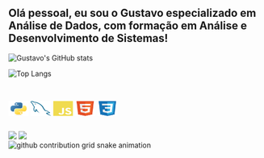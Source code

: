 ## Olá pessoal, eu sou o Gustavo especializado em Análise de Dados, com formação em Análise e Desenvolvimento de Sistemas!

![Gustavo's GitHub stats](https://github-readme-stats.vercel.app/api?username=guroch4\&show_icons=true\&theme=great-gatsby)

![Top Langs](https://github-readme-stats.vercel.app/api/top-langs/?username=guroch4&hide_progress=false\&theme=great-gatsby&layout=compact)

  ##

<div style="display: inline_block"><br>
  <img align="center" alt="Python" height="30" width="40" src="https://raw.githubusercontent.com/devicons/devicon/master/icons/python/python-original.svg">
  <img align="center" alt="SQL" height="30" width="40" src="https://raw.githubusercontent.com/devicons/devicon/master/icons/mysql/mysql-original.svg">
  <img align="center" alt="Js" height="30" width="40" src="https://raw.githubusercontent.com/devicons/devicon/master/icons/javascript/javascript-plain.svg">
  <img align="center" alt="HTML" height="30" width="40" src="https://raw.githubusercontent.com/devicons/devicon/master/icons/html5/html5-original.svg">
  <img align="center" alt="CSS" height="30" width="40" src="https://raw.githubusercontent.com/devicons/devicon/master/icons/css3/css3-original.svg">
</div>

  ##
  
<div> 
  <a href = "mailto:gustavo_henriques@outlook.com
"><img src="https://img.shields.io/badge/-outlook-%23333?style=for-the-badge&logo=mailboxdotorg&logoColor=white" target="_blank"></a>
  <a href="https://www.linkedin.com/in/guroch4" target="_blank"><img src="https://img.shields.io/badge/-LinkedIn-%230077B5?style=for-the-badge&logo=linkedin&logoColor=white" target="_blank"></a> 
</div>

<picture>
  <source media="(prefers-color-scheme: dark)" srcset="https://raw.githubusercontent.com/guroch4/YourUser/output/github-contribution-grid-snake-dark.svg">
  <source media="(prefers-color-scheme: light)" srcset="https://raw.githubusercontent.com/guroch4/YourUser/output/github-contribution-grid-snake.svg">
  <img alt="github contribution grid snake animation" src="https://raw.githubusercontent.com/guroch4/YourUser/output/github-contribution-grid-snake.svg">
</picture>
